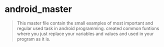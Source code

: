 # android_master

> This master file contain the small examples of most important and regular used task in android programming.
> created common funtions where you just replace your variables and values and used in your program as it is.


